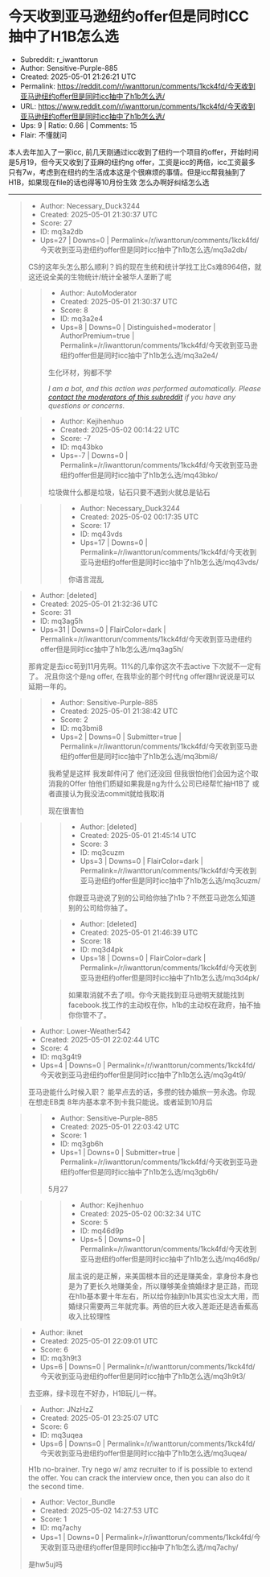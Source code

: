 # 今天收到亚马逊纽约offer但是同时ICC抽中了H1B怎么选

- Subreddit: r_iwanttorun
- Author: Sensitive-Purple-885
- Created: 2025-05-01 21:26:21 UTC
- Permalink: https://reddit.com/r/iwanttorun/comments/1kck4fd/今天收到亚马逊纽约offer但是同时icc抽中了h1b怎么选/
- URL: https://www.reddit.com/r/iwanttorun/comments/1kck4fd/今天收到亚马逊纽约offer但是同时icc抽中了h1b怎么选/
- Ups: 9 | Ratio: 0.66 | Comments: 15
- Flair: 不懂就问


本人去年加入了一家icc,
前几天刚通过icc收到了纽约一个项目的offer，开始时间是5月19，但今天又收到了亚麻的纽约ng
offer，工资是icc的两倍，icc工资最多只有7w，考虑到在纽约的生活成本这是个很麻烦的事情。但是icc帮我抽到了H1B，如果现在file的话也得等10月份生效
怎么办啊好纠结怎么选


---

> - Author: Necessary_Duck3244
> - Created: 2025-05-01 21:30:37 UTC
> - Score: 27
> - ID: mq3a2db
> - Ups=27 | Downs=0 | Permalink=/r/iwanttorun/comments/1kck4fd/今天收到亚马逊纽约offer但是同时icc抽中了h1b怎么选/mq3a2db/
>
> CS的这年头怎么那么顺利？妈的现在生统和统计学找工比Cs难8964倍，就这还说全美的生物统计/统计全被华人垄断了呢

>> - Author: AutoModerator
>> - Created: 2025-05-01 21:30:37 UTC
>> - Score: 8
>> - ID: mq3a2e4
>> - Ups=8 | Downs=0 | Distinguished=moderator | AuthorPremium=true | Permalink=/r/iwanttorun/comments/1kck4fd/今天收到亚马逊纽约offer但是同时icc抽中了h1b怎么选/mq3a2e4/
>>
>> 生化环材，狗都不学
>> 
>> *I am a bot, and this action was performed automatically. Please [contact the moderators of this subreddit](/message/compose/?to=/r/iwanttorun) if you have any questions or concerns.*

>> - Author: Kejihenhuo
>> - Created: 2025-05-02 00:14:22 UTC
>> - Score: -7
>> - ID: mq43bko
>> - Ups=-7 | Downs=0 | Permalink=/r/iwanttorun/comments/1kck4fd/今天收到亚马逊纽约offer但是同时icc抽中了h1b怎么选/mq43bko/
>>
>> 垃圾做什么都是垃圾，钻石只要不遇到火就总是钻石

>>> - Author: Necessary_Duck3244
>>> - Created: 2025-05-02 00:17:35 UTC
>>> - Score: 17
>>> - ID: mq43vds
>>> - Ups=17 | Downs=0 | Permalink=/r/iwanttorun/comments/1kck4fd/今天收到亚马逊纽约offer但是同时icc抽中了h1b怎么选/mq43vds/
>>>
>>> 你语言混乱

> - Author: [deleted]
> - Created: 2025-05-01 21:32:36 UTC
> - Score: 31
> - ID: mq3ag5h
> - Ups=31 | Downs=0 | FlairColor=dark | Permalink=/r/iwanttorun/comments/1kck4fd/今天收到亚马逊纽约offer但是同时icc抽中了h1b怎么选/mq3ag5h/
>
> 那肯定是去icc苟到11月先啊。11%的几率你这次不去active 下次就不一定有了。
> 况且你这个是ng offer, 在我毕业的那个时代ng offer跟hr说说是可以延期一年的。

>> - Author: Sensitive-Purple-885
>> - Created: 2025-05-01 21:38:42 UTC
>> - Score: 2
>> - ID: mq3bmi8
>> - Ups=2 | Downs=0 | Submitter=true | Permalink=/r/iwanttorun/comments/1kck4fd/今天收到亚马逊纽约offer但是同时icc抽中了h1b怎么选/mq3bmi8/
>>
>> 我希望是这样 我发邮件问了 他们还没回 但我很怕他们会因为这个取消我的Offer 怕他们质疑如果我是ng为什么公司已经帮忙抽H1B了 或者直接认为我没法commit就给我取消 
>> 
>> 现在很害怕

>>> - Author: [deleted]
>>> - Created: 2025-05-01 21:45:14 UTC
>>> - Score: 3
>>> - ID: mq3cuzm
>>> - Ups=3 | Downs=0 | FlairColor=dark | Permalink=/r/iwanttorun/comments/1kck4fd/今天收到亚马逊纽约offer但是同时icc抽中了h1b怎么选/mq3cuzm/
>>>
>>> 你跟亚马逊说了别的公司给你抽了h1b？不然亚马逊怎么知道别的公司给你抽了。

>>> - Author: [deleted]
>>> - Created: 2025-05-01 21:46:39 UTC
>>> - Score: 18
>>> - ID: mq3d4pk
>>> - Ups=18 | Downs=0 | FlairColor=dark | Permalink=/r/iwanttorun/comments/1kck4fd/今天收到亚马逊纽约offer但是同时icc抽中了h1b怎么选/mq3d4pk/
>>>
>>> 如果取消就不去了呗。你今天能找到亚马逊明天就能找到facebook.找工作的主动权在你，h1b的主动权在政府，抽不抽你你管不了。

> - Author: Lower-Weather542
> - Created: 2025-05-01 22:02:44 UTC
> - Score: 4
> - ID: mq3g4t9
> - Ups=4 | Downs=0 | Permalink=/r/iwanttorun/comments/1kck4fd/今天收到亚马逊纽约offer但是同时icc抽中了h1b怎么选/mq3g4t9/
>
> 亚马逊能什么时候入职？ 能早点去的话，多攒的钱办婚旅一劳永逸。你现在想走EB类 8年内基本拿不到卡我只能说。或者延到10月后

>> - Author: Sensitive-Purple-885
>> - Created: 2025-05-01 22:03:42 UTC
>> - Score: 1
>> - ID: mq3gb6h
>> - Ups=1 | Downs=0 | Submitter=true | Permalink=/r/iwanttorun/comments/1kck4fd/今天收到亚马逊纽约offer但是同时icc抽中了h1b怎么选/mq3gb6h/
>>
>> 5月27

>>> - Author: Kejihenhuo
>>> - Created: 2025-05-02 00:32:34 UTC
>>> - Score: 5
>>> - ID: mq46d9p
>>> - Ups=5 | Downs=0 | Permalink=/r/iwanttorun/comments/1kck4fd/今天收到亚马逊纽约offer但是同时icc抽中了h1b怎么选/mq46d9p/
>>>
>>> 层主说的是正解，来美国根本目的还是赚美金，拿身份本身也是为了更长久地赚美金，所以赚够美金搞婚绿才是正路，而现在h1b基本要十年左右，所以给你抽到h1b其实也没太大用，而婚绿只需要两三年就完事。两倍的巨大收入差距还是选香蕉高收入比较理性

> - Author: iknet
> - Created: 2025-05-01 22:09:01 UTC
> - Score: 6
> - ID: mq3h9t3
> - Ups=6 | Downs=0 | Permalink=/r/iwanttorun/comments/1kck4fd/今天收到亚马逊纽约offer但是同时icc抽中了h1b怎么选/mq3h9t3/
>
> 去亚麻，绿卡现在不好办，H1B玩儿一样。

> - Author: JNzHzZ
> - Created: 2025-05-01 23:25:07 UTC
> - Score: 6
> - ID: mq3uqea
> - Ups=6 | Downs=0 | Permalink=/r/iwanttorun/comments/1kck4fd/今天收到亚马逊纽约offer但是同时icc抽中了h1b怎么选/mq3uqea/
>
> H1b no-brainer. Try nego w/ amz recruiter to if is possible to extend the offer. You can crack the interview once, then you can also do it the second time.

> - Author: Vector_BundIe
> - Created: 2025-05-02 14:27:53 UTC
> - Score: 1
> - ID: mq7achy
> - Ups=1 | Downs=0 | Permalink=/r/iwanttorun/comments/1kck4fd/今天收到亚马逊纽约offer但是同时icc抽中了h1b怎么选/mq7achy/
>
> 是hw5uj吗
